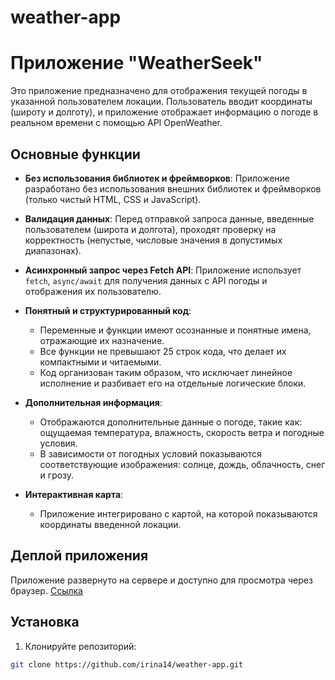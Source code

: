# weather-app
# Приложение "WeatherSeek"

Это приложение предназначено для отображения текущей погоды в указанной пользователем локации. Пользователь вводит координаты (широту и долготу), и приложение отображает информацию о погоде в реальном времени с помощью API OpenWeather.

## Основные функции

- **Без использования библиотек и фреймворков**: Приложение разработано без использования внешних библиотек и фреймворков (только чистый HTML, CSS и JavaScript).
  
- **Валидация данных**: Перед отправкой запроса данные, введенные пользователем (широта и долгота), проходят проверку на корректность (непустые, числовые значения в допустимых диапазонах).

- **Асинхронный запрос через Fetch API**: Приложение использует `fetch`, `async/await` для получения данных с API погоды и отображения их пользователю.

- **Понятный и структурированный код**:
  - Переменные и функции имеют осознанные и понятные имена, отражающие их назначение.
  - Все функции не превышают 25 строк кода, что делает их компактными и читаемыми.
  - Код организован таким образом, что исключает линейное исполнение и разбивает его на отдельные логические блоки.

- **Дополнительная информация**:
  - Отображаются дополнительные данные о погоде, такие как: ощущаемая температура, влажность, скорость ветра и погодные условия.
  - В зависимости от погодных условий показываются соответствующие изображения: солнце, дождь, облачность, снег и грозу.
  
- **Интерактивная карта**:
  - Приложение интегрировано с картой, на которой показываются координаты введенной локации.

## Деплой приложения

Приложение развернуто на сервере и доступно для просмотра через браузер. [Ссылка](http://127.0.0.1:5500/index.html)

## Установка

1. Клонируйте репозиторий:

```bash
git clone https://github.com/irina14/weather-app.git
